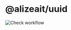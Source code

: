 # @alizeait/uuid

<img alt="Check workflow" src="https://github.com/alizeait/uuid/workflows/Check/badge.svg">
